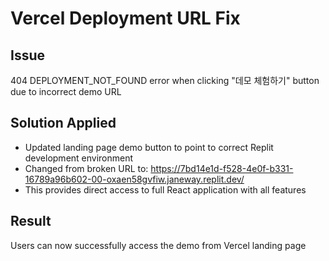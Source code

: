 # Vercel Deployment URL Fix

## Issue
404 DEPLOYMENT_NOT_FOUND error when clicking "데모 체험하기" button due to incorrect demo URL

## Solution Applied
- Updated landing page demo button to point to correct Replit development environment
- Changed from broken URL to: https://7bd14e1d-f528-4e0f-b331-16789a96b602-00-oxaen58gvfiw.janeway.replit.dev/
- This provides direct access to full React application with all features

## Result
Users can now successfully access the demo from Vercel landing page